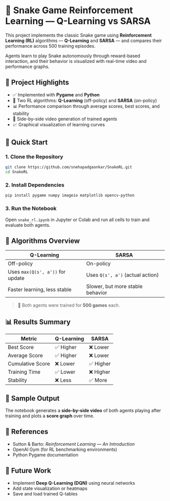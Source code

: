 
# 🐍 Snake Game Reinforcement Learning — Q-Learning vs SARSA

This project implements the classic Snake game using **Reinforcement Learning (RL)** algorithms — **Q-Learning** and **SARSA** — and compares their performance across 500 training episodes.

Agents learn to play Snake autonomously through reward-based interaction, and their behavior is visualized with real-time video and performance graphs.

## 📌 Project Highlights

- ✅ Implemented with **Pygame** and **Python**
- 🧠 Two RL algorithms: **Q-Learning** (off-policy) and **SARSA** (on-policy)
- 📊 Performance comparison through average scores, best scores, and stability
- 🎥 Side-by-side video generation of trained agents
- 📈 Graphical visualization of learning curves


## 🚀 Quick Start

### 1. Clone the Repository
```bash
git clone https://github.com/snehapadgaonkar/SnakeRL.git
cd SnakeRL
```

### 2. Install Dependencies
```bash
pip install pygame numpy imageio matplotlib opencv-python
```

### 3. Run the Notebook
Open `snake_rl.ipynb` in Jupyter or Colab and run all cells to train and evaluate both agents.

## 🤖 Algorithms Overview

| Q-Learning                         | SARSA                              |
|-----------------------------------|------------------------------------|
| Off-policy                        | On-policy                          |
| Uses `max(Q(s', a'))` for update | Uses `Q(s', a')` (actual action)   |
| Faster learning, less stable      | Slower, but more stable behavior   |

> 🔁 Both agents were trained for **500 games** each.

## 📊 Results Summary

| Metric                  | Q-Learning | SARSA     |
|-------------------------|------------|-----------|
| Best Score              | ✅ Higher  | ❌ Lower  |
| Average Score           | ✅ Higher  | ❌ Lower  |
| Cumulative Score        | ❌ Lower   | ✅ Higher |
| Training Time           | ✅ Lower   | ❌ Higher |
| Stability               | ❌ Less    | ✅ More   |

## 🎥 Sample Output

The notebook generates a **side-by-side video** of both agents playing after training and plots a **score graph** over time.

## 📝 References

- Sutton & Barto: *Reinforcement Learning — An Introduction*
- OpenAI Gym (for RL benchmarking environments)
- Python Pygame documentation


## 📌 Future Work

- Implement **Deep Q-Learning (DQN)** using neural networks
- Add state visualization or heatmaps
- Save and load trained Q-tables
